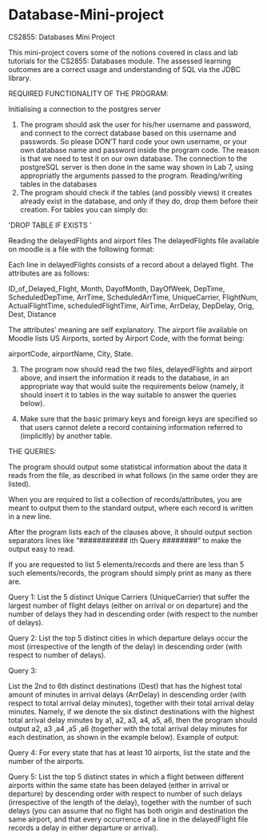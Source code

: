 # Database-Mini-project
CS2855: Databases Mini Project

This mini-project covers some of the notions covered in class and lab tutorials for the CS2855: Databases module. The assessed learning outcomes are a correct usage and understanding of SQL via the JDBC library.

REQUIRED FUNCTIONALITY OF THE PROGRAM:

Initialising a connection to the postgres server
1. The program should ask the user for his/her username and password, and connect to the correct database based on this username and passwords. So please DON’T hard code your own username, or your own database name and password inside the program code. The reason is that we need to test it on our own database. The connection to the postgreSQL server is then done in the same way shown in Lab 7, using appropriatly the arguments passed to the program.
Reading/writing tables in the databases
2. The program should check if the tables (and possibly views) it creates already exist in the database, and only if they do, drop them before their creation. For tables you can simply do:

  'DROP TABLE IF EXISTS <table-name>'

  Reading the delayedFlights and airport files
  The delayedFlights file available on moodle is a file with the following format:

  Each line in delayedFlights consists of a record about a delayed flight.
  The attributes are as follows:

  ID_of_Delayed_Flight, Month, DayofMonth, DayOfWeek, DepTime, ScheduledDepTime, ArrTime,     ScheduledArrTime, 
  UniqueCarrier, FlightNum, ActualFlightTime, scheduledFlightTime, AirTime, ArrDelay, DepDelay,   Orig, Dest, Distance

  The attributes’ meaning are self explanatory.
  The airport file available on Moodle lists US Airports, sorted by Airport Code, with the format being:

  airportCode, airportName, City, State.
  
3. The program now should read the two files, delayedFlights and airport above, and insert the information it reads to the database, in an appropriate way that would suite the requirements below (namely, it should insert it to tables in the way suitable to answer the queries below).

4. Make sure that the basic primary keys and foreign keys are specified so that users cannot delete a record containing information referred to (implicitly) by another table.

THE QUERIES:

The program should output some statistical information about the data it reads from the file, as described in what follows (in the same order they are listed).
  
When you are required to list a collection of records/attributes, you are meant to output them to the standard output, where each record is written in a new line.
  
After the program lists each of the clauses above, it should output section separators lines like “########### ith Query ########” to make the output easy to read.
  
If you are requested to list 5 elements/records and there are less than 5 such elements/records, the program should simply print as many as there are.
  
Query 1:
List the 5 distinct Unique Carriers (UniqueCarrier) that suffer the largest number of flight delays (either on arrival or on departure) and the number of delays they had in descending order (with respect to the number of delays).
  

  
Query 2:
List the top 5 distinct cities in which departure delays occur the most (irrespective of the length of the delay) in descending order (with respect to number of delays).
  

  
Query 3:
  
List the 2nd to 6th distinct destinations (Dest) that has the highest total amount of minutes in arrival delays (ArrDelay) in descending order (with respect to total arrival delay minutes), together with their total arrival delay minutes. Namely, if we denote the six distinct
destinations with the highest total arrival delay minutes by a1, a2, a3, a4, a5, a6, then the program should output a2, a3 ,a4 ,a5 ,a6 (together with the total arrival delay minutes for each destination, as shown in the example below).
Example of output:
  

  
Query 4:
For every state that has at least 10 airports, list the state and the number of the airports.

Query 5:
List the top 5 distinct states in which a flight between different airports within the same state has been delayed (either in arrival or departure) by descending order with respect to number of such delays (irrespective of the length of the delay), together with the number of such delays (you can assume that no flight has both origin and destination the same airport, and that every occurrence of a line in the delayedFlight file records a delay in either departure or arrival).
